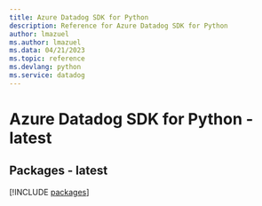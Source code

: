 ```yaml
---
title: Azure Datadog SDK for Python
description: Reference for Azure Datadog SDK for Python
author: lmazuel
ms.author: lmazuel
ms.data: 04/21/2023
ms.topic: reference
ms.devlang: python
ms.service: datadog
---
```

# Azure Datadog SDK for Python - latest
## Packages - latest
[!INCLUDE [packages](datadog-index.md)]